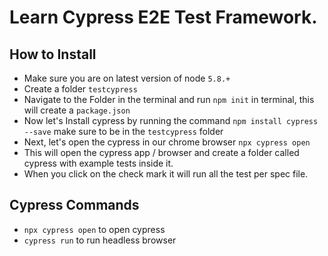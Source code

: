 # Learn Cypress E2E Test Framework.

## How to Install
- Make sure you are on latest version of node `5.8.+`
- Create a folder `testcypress`
- Navigate to the Folder in the terminal and run `npm init` in terminal, this will create a `package.json` 
- Now let's Install cypress by running the command `npm install cypress --save` make sure to be in the `testcypress` folder
- Next, let's open the cypress in our chrome browser `npx cypress open`
- This will open the cypress app / browser and create a folder called cypress with example tests inside it.
- When you click on the check mark it will run all the test per spec file.


## Cypress Commands
- `npx cypress open` to open cypress
- `cypress run` to run headless browser
